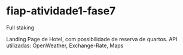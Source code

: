 # fiap-atividade1-fase7

Full staking

Landing Page de Hotel, com possibilidade de reserva de quartos.
API utilizadas: OpenWeather, Exchange-Rate, Maps
